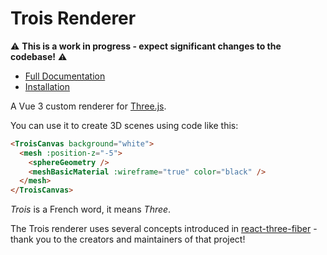 # Trois Renderer

⚠️ **This is a work in progress - expect significant changes to the codebase!** ⚠️

* [Full Documentation](https://trois-renderer-wip-docs.netlify.app/renderer/)
* [Installation](https://trois-renderer-wip-docs.netlify.app/renderer/installation.html)

A Vue 3 custom renderer for [Three.js](https://threejs.org/).

You can use it to create 3D scenes using code like this:

```html
<TroisCanvas background="white">
  <mesh :position-z="-5">
    <sphereGeometry />
    <meshBasicMaterial :wireframe="true" color="black" />
  </mesh>
</TroisCanvas>
```

*Trois* is a French word, it means *Three*.

The Trois renderer uses several concepts introduced in [react-three-fiber](https://github.com/pmndrs/react-three-fiber) - thank you to the creators and maintainers of that project!